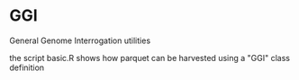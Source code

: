 # GGI

General Genome Interrogation utilities

the script basic.R shows how parquet can be harvested
using a "GGI" class definition
